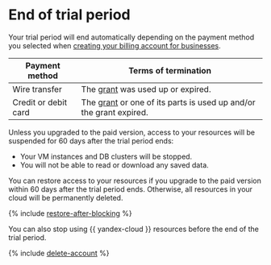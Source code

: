 # End of trial period

Your trial period will end automatically depending on the payment method you selected when [creating your billing account for businesses](../../../billing/quickstart/index.md).

Payment method | Terms of termination
----- | -----  
Wire transfer | The [grant](../../usage-grant.md) was used up or expired.
Credit or debit card  | The [grant](../../usage-grant.md) or one of its parts is used up and/or the grant expired.

Unless you upgraded to the paid version, access to your resources will be suspended for 60 days after the trial period ends:
* Your VM instances and DB clusters will be stopped.
* You will not be able to read or download any saved data.

You can restore access to your resources if you upgrade to the paid version within 60 days after the trial period ends. Otherwise, all resources in your cloud will be permanently deleted.

{% include [restore-after-blocking](../../../_includes/restore-after-blocking.md) %}

You can also stop using {{ yandex-cloud }} resources before the end of the trial period.

{% include [delete-account](../../../_includes/billing/billing-delete-account.md) %}